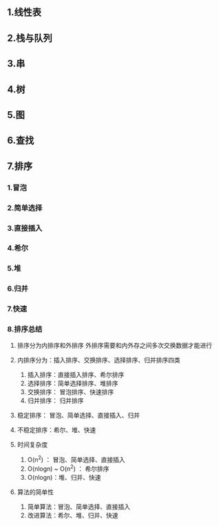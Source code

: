 

## 1.线性表



## 2.栈与队列



## 3.串



## 4.树



## 5.图



## 6.查找



## 7.排序

### 1.冒泡



### 2.简单选择



### 3.直接插入



### 4.希尔



### 5.堆



### 6.归并



### 7.快速



### 8.排序总结

1. 排序分为内排序和外排序 外排序需要和内外存之间多次交换数据才能进行 
2. 内排序分为：插入排序、交换排序、选择排序、归并排序四类
   1. 插入排序：直接插入排序、希尔排序
   2. 选择排序：简单选择排序、堆排序
   3. 交换排序： 冒泡排序、快速排序
   4. 归并排序： 归并排序

3. 稳定排序： 冒泡、简单选择、直接插入、归并
4. 不稳定排序：希尔、堆、快速
5. 时间复杂度
   1. O(n<sup>2</sup>) ： 冒泡、简单选择、直接插入
   2. O(nlogn) ~ O(n<sup>2</sup>) ： 希尔排序
   3. O(nlogn)：堆、归并、快速

6. 算法的简单性
   1. 简单算法：冒泡、简单选择、直接插入
   2. 改进算法：希尔、堆、归并、快速